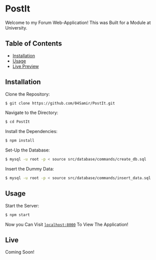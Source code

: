 # PostIt
Welcome to my Forum Web-Application! This was Built for a Module at University.


## Table of Contents

- [Installation](#installation)
- [Usage](#usage)
- [Live Preview](#live)


## Installation
Clone the Repository:
```bash
$ git clone https://github.com/04Samir/PostIt.git
```

Navigate to the Directory:
```bash
$ cd PostIt
```

Install the Dependencies:
```bash
$ npm install
```

Set-Up the Database:
```bash
$ mysql -u root -p < source src/database/commands/create_db.sql
```

Insert the Dummy Data:
```bash
$ mysql -u root -p < source src/database/commands/insert_data.sql
```


## Usage
Start the Server:
```bash
$ npm start
```

Now you Can Visit [`localhost:8000`](http://localhost:8000) To View The Application!


## Live
Coming Soon!
